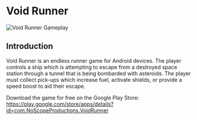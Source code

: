 Void Runner
===========
 ![Void Runner Gameplay](http://i.imgur.com/AjIG1pr.jpg)

Introduction
------------
Void Runner is an endless runner game for Android devices. The player controls a ship which is attempting to escape from a destroyed space station through a tunnel that is being bombarded with asteroids. The player must collect pick-ups which increase fuel, activate shields, or provide a speed boost to aid their escape.

Download the game for free on the Google Play Store:
https://play.google.com/store/apps/details?id=com.NoScopeProductions.VoidRunner
